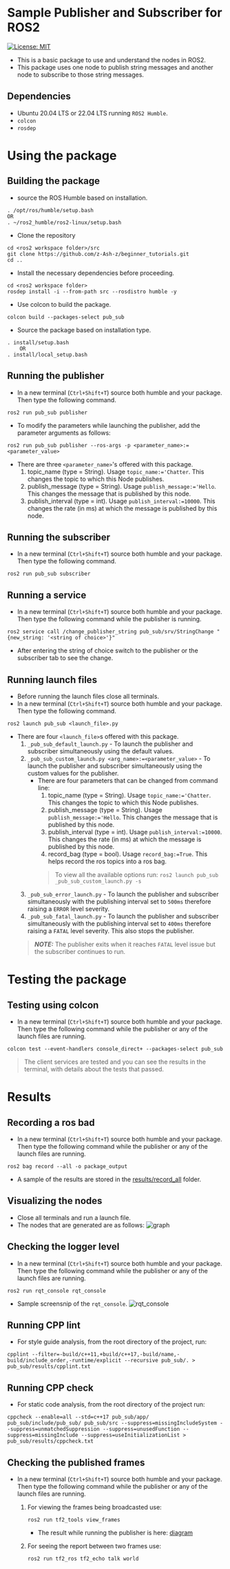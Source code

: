 # Sample Publisher and Subscriber for ROS2
[![License: MIT](https://img.shields.io/badge/License-MIT-green.svg)](https://opensource.org/licenses/MIT)

- This is a basic package to use and understand the nodes in ROS2.
- This package uses one node to publish string messages and another node to subscribe to those string messages.

## Dependencies

- Ubuntu 20.04 LTS or 22.04 LTS running `ROS2 Humble`.
- `colcon`
- `rosdep`  

# Using the package

## Building the package

- source the ROS Humble based on installation.
```
. /opt/ros/humble/setup.bash
OR
. ~/ros2_humble/ros2-linux/setup.bash
```

- Clone the repository
```
cd <ros2 workspace folder>/src
git clone https://github.com/z-Ash-z/beginner_tutorials.git
cd ..
```

- Install the necessary dependencies before proceeding.
```
cd <ros2 workspace folder>
rosdep install -i --from-path src --rosdistro humble -y
```

- Use colcon to build the package.
```
colcon build --packages-select pub_sub
```

- Source the package based on installation type.
```
. install/setup.bash
    OR
. install/local_setup.bash
```

## Running the publisher
- In a new terminal (`Ctrl+Shift+T`) source both humble and your package. Then type the following command.
```
ros2 run pub_sub publisher
```
- To modify the parameters while launching the publisher, add the parameter arguments as follows:
```
ros2 run pub_sub publisher --ros-args -p <parameter_name>:=<parameter_value>
```
- There are three `<parameter_name>`'s offered with this package.
    1. topic_name (type = String). Usage `topic_name:='Chatter`. This changes the topic to which this Node publishes.
    2. publish_message (type = String). Usage `publish_message:='Hello`. This changes the message that is published by this node.
    3. publish_interval (type = int). Usage `publish_interval:=10000`. This changes the rate (in ms) at which the message is published by this node.

## Running the subscriber
- In a new terminal (`Ctrl+Shift+T`) source both humble and your package. Then type the following command.
```
ros2 run pub_sub subscriber
```

## Running a service
- In a new terminal (`Ctrl+Shift+T`) source both humble and your package. Then type the following command while the publisher is running.
```
ros2 service call /change_publisher_string pub_sub/srv/StringChange "{new_string: '<string of choice>'}"
```
- After entering the string of choice switch to the publisher or the subscriber tab to see the change.

## Running launch files
- Before running the launch files close all terminals.
- In a new terminal (`Ctrl+Shift+T`) source both humble and your package. Then type the following command.
```
ros2 launch pub_sub <launch_file>.py 
```
- There are four `<launch_file>`s offered with this package.
    1. `_pub_sub_default_launch.py` - To launch the publisher and subscriber simultaneously using the default values.
    2.  `_pub_sub_custom_launch.py <arg_name>:=<parameter_value>` - To launch the publisher and subscriber simultaneously using the custom values for the publisher.
        - There are four parameters that can be changed from command line:
            1. topic_name (type = String). Usage `topic_name:='Chatter`. This changes the topic to which this Node publishes.
            2. publish_message (type = String). Usage `publish_message:='Hello`. This changes the message that is published by this node.
            3. publish_interval (type = int). Usage `publish_interval:=10000`. This changes the rate (in ms) at which the message is published by this node.
            4. record_bag (type = bool). Usage `record_bag:=True`. This helps record the ros topics into a ros bag.
            > To view all the available options run: ```ros2 launch pub_sub _pub_sub_custom_launch.py -s``` 
    3. `_pub_sub_error_launch.py` - To launch the publisher and subscriber simultaneously with the publishing interval set to `500ms` therefore raising a `ERROR` level severity.
    4. `_pub_sub_fatal_launch.py` - To launch the publisher and subscriber simultaneously with the publishing interval set to `400ms` therefore raising a `FATAL` level severity. This also stops the publisher.
    > **_NOTE:_** The publisher exits when it reaches `FATAL` level issue but the subscriber continues to run.

# Testing the package

## Testing using colcon
- In a new terminal (`Ctrl+Shift+T`) source both humble and your package. Then type the following command while the publisher or any of the launch files are running.
```
colcon test --event-handlers console_direct+ --packages-select pub_sub
```
> The client services are tested and you can see the results in the terminal, with details about the tests that passed.

# Results

## Recording a ros bad
- In a new terminal (`Ctrl+Shift+T`) source both humble and your package. Then type the following command while the publisher or any of the launch files are running.
```
ros2 bag record --all -o package_output
```
- A sample of the results are stored in the [results/record_all](/pub_sub/results/record_all) folder. 

## Visualizing the nodes
- Close all terminals and run a launch file.
- The nodes that are generated are as follows:
![graph](/pub_sub/results/screenshots/rosgraph.png)

## Checking the logger level
- In a new terminal (`Ctrl+Shift+T`) source both humble and your package. Then type the following command while the publisher or any of the launch files are running.
```
ros2 run rqt_console rqt_console
```
- Sample screensnip of the `rqt_console`.
![rqt_console](/pub_sub/results/screenshots/rqt_console.png)

## Running CPP lint
- For style guide analysis, from the root directory of the project, run:
```
cpplint --filter=-build/c++11,+build/c++17,-build/name,-build/include_order,-runtime/explicit --recursive pub_sub/. > pub_sub/results/cpplint.txt
``` 

## Running CPP check
- For static code analysis, from the root directory of the project run:
```
cppcheck --enable=all --std=c++17 pub_sub/app/ pub_sub/include/pub_sub/ pub_sub/src --suppress=missingIncludeSystem --suppress=unmatchedSuppression --suppress=unusedFunction --suppress=missingInclude --suppress=useInitializationList > pub_sub/results/cppcheck.txt
```

## Checking the published frames
- In a new terminal (`Ctrl+Shift+T`) source both humble and your package. Then type the following command while the publisher or any of the launch files are running.
    1. For viewing the frames being broadcasted use:
        ```
        ros2 run tf2_tools view_frames
        ```
        - The result while running the publisher is here: [diagram](/pub_sub/results/frames_2022-12-01_01.21.06.pdf)

    2. For seeing the report between two frames use:
        ```
        ros2 run tf2_ros tf2_echo talk world
        ```